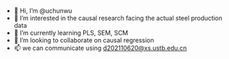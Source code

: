 - 👋 Hi, I’m @uchunwu
- 👀 I’m interested in the causal research facing the actual steel production data
- 🌱 I’m currently learning PLS, SEM, SCM
- 💞️ I’m looking to collaborate on causal regression
- 📫 we can communicate using d202110620@xs.ustb.edu.cn

<!---
uchunwu/uchunwu is a ✨ special ✨ repository because its `README.md` (this file) appears on your GitHub profile.
You can click the Preview link to take a look at your changes.
--->
